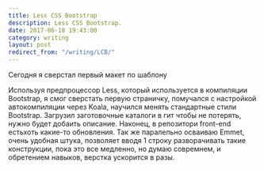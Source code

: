 ```yaml
---
title: Less CSS Bootstrap
description: Less CSS Bootstrap.
date: 2017-06-18 19:43:00
category: writing
layout: post
redirect_from: "/writing/LCB/"
---
```


Сегодня я сверстал первый макет по шаблону

<!--more-->

Используя предпроцессор Less, который используется в компиляции Bootstrap, я смог сверстать первую страничку, помучался с настройкой автокомпиляции через Koala, научился менять стандартные стили Bootstrap. Загрузил заготовочные каталоги в гит чтобы не потерять, нужно будет добаить описание. Наконец, в репозитори front-end естьхоть какие-то обновления. Так же паралельно осваиваю Emmet, очень удобная штука, позволяет вводя 1 строку разворачивать такие конструкции, пока это все медленно, но думаю совремнем, и обретением навыков, верстка ускорится в разы.
